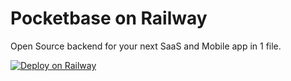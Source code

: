 # Pocketbase on Railway

Open Source backend for your next SaaS and Mobile app in 1 file.

[![Deploy on Railway](https://railway.com/button.svg)](https://railway.com/template/4ZyusO?referralCode=HvqZ7W)